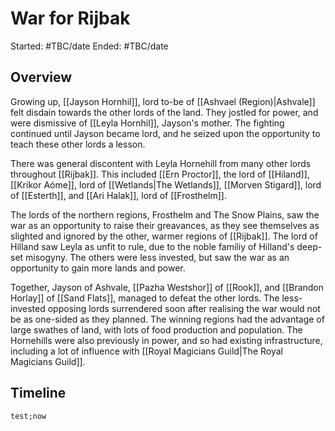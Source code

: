 # War for Rijbak

Started: #TBC/date
Ended: #TBC/date 

## Overview
Growing up, [[Jayson Hornhil]], lord to-be of [[Ashvael (Region)|Ashvale]] felt disdain towards the other lords of the land. They jostled for power, and were dismissive of [[Leyla Hornhil]], Jayson's mother. The fighting continued until Jayson became lord, and he seized upon the opportunity to teach these other lords a lesson.

There was general discontent with Leyla Hornehill from many other lords throughout [[Rijbak]]. This included [[Ern Proctor]], the lord of [[Hiland]], [[Krikor Aóme]], lord of [[Wetlands|The Wetlands]], [[Morven Stigard]], lord of [[Esterth]], and [[Ari Halak]], lord of [[Frosthelm]].

The lords of the northern regions, Frosthelm and The Snow Plains, saw the war as an opportunity to raise their greavances, as they see themselves as slighted and ignored by the other, warmer regions of [[Rijbak]]. The lord of Hilland saw Leyla as unfit to rule, due to the noble familiy of Hilland's deep-set misogyny. The others were less invested, but saw the war as an opportunity to gain more lands and power.

Together, Jayson of Ashvale, [[Pazha Westshor]] of [[Rook]], and [[Brandon Horlay]] of [[Sand Flats]], managed to defeat the other lords. The less-invested opposing lords surrendered soon after realising the war would not be as one-sided as they planned. The winning regions had the advantage of large swathes of land, with lots of food production and population. The Hornehills were also previously in power, and so had existing infrastructure, including a lot of influence with [[Royal Magicians Guild|The Royal Magicians Guild]].

## Timeline

```timeline
test;now
```